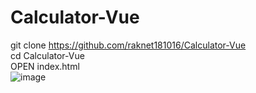 # Calculator-Vue
git clone https://github.com/raknet181016/Calculator-Vue  
cd Calculator-Vue  
OPEN index.html  
![image](https://user-images.githubusercontent.com/103416065/188857426-b6f42756-c3ed-42a2-964d-8da1392ce166.png)
